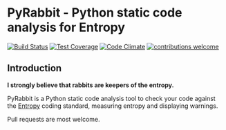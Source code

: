 # PyRabbit - Python static code analysis for Entropy

[![Build Status](https://travis-ci.org/Nauja/pyrabbit.png?branch=master)](https://travis-ci.org/Nauja/pyrabbit)
[![Test Coverage](https://codeclimate.com/github/Nauja/pyrabbit/badges/coverage.svg)](https://codeclimate.com/github/Nauja/pyrabbit/coverage)
[![Code Climate](https://codeclimate.com/github/Nauja/pyrabbit/badges/gpa.svg)](https://codeclimate.com/github/Nauja/pyrabbit)
[![contributions welcome](https://img.shields.io/badge/contributions-welcome-brightgreen.svg?style=flat)](https://github.com/Nauja/pyrabbit/issues)

## Introduction

**I strongly believe that rabbits are keepers of the entropy.**

PyRabbit is a Python static code analysis tool to check your code against the [Entropy](https://github.com/Nauja/Entropy) coding standard, measuring entropy and displaying warnings.

Pull requests are most welcome.
